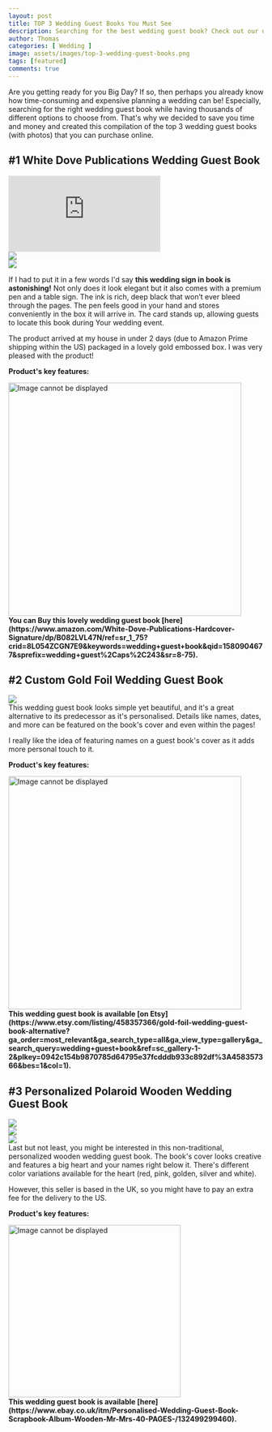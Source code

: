 ```yaml
---
layout: post
title: TOP 3 Wedding Guest Books You Must See
description: Searching for the best wedding guest book? Check out our ultimate list of the top 3 wedding guest books that you can buy online! Every guest book on our list has unique and amazing features.
author: Thomas
categories: [ Wedding ]
image: assets/images/top-3-wedding-guest-books.png
tags: [featured]
comments: true
---
```

Are you getting ready for you Big Day? If so, then perhaps you already know how time-consuming and expensive planning a wedding can be! 
Especially, searching for the right wedding guest book while having thousands of different options to choose from.
That's why we decided to save you time and money and created this compilation of the top 3 wedding guest books (with photos) that you can purchase online.


## #1 White Dove Publications Wedding Guest Book

<div class="embed-responsive embed-responsive-16by9">
    <iframe class="embed-responsive-item rounded-corners" src="https://www.youtube.com/embed/-gVC6Q4LEsE" frameborder="0" allow="accelerometer; autoplay; encrypted-media; gyroscope; picture-in-picture" allowfullscreen></iframe>
</div>
<div class="gallery">
    <div class="gallery-img img-col-2">
        <img class="rounded-corners" src="https://images-na.ssl-images-amazon.com/images/I/81cB%2BBGTicL._SL1500_.jpg" />
    </div>
    <div class="gallery-img img-col-2">
        <img class="rounded-corners" src="https://images-na.ssl-images-amazon.com/images/I/81l-tLjlK2L._SL1500_.jpg" />
    </div>
</div>

If I had to put it in a few words I'd say **this wedding sign in book is astonishing!** Not only does it look elegant but it also comes with a premium pen and a table sign. The ink is rich, deep black that won’t ever bleed through the pages. The pen feels good in your hand and stores conveniently in the box it will arrive in. The card stands up, allowing guests to locate this book during Your wedding event.

The product arrived at my house in under 2 days (due to Amazon Prime shipping within the US) packaged in a lovely gold embossed box. I was very pleased with the product!

<p><b>Product's key features:</b></p>
<img src="{{site.baseurl}}/assets/images/features-1.png" alt="Image cannot be displayed" width="460" /><br>
<b>You can Buy this lovely wedding guest book [here](https://www.amazon.com/White-Dove-Publications-Hardcover-Signature/dp/B082LVL47N/ref=sr_1_75?crid=8L054ZCGN7E9&keywords=wedding+guest+book&qid=1580904677&sprefix=wedding+guest%2Caps%2C243&sr=8-75).</b>

## #2 Custom Gold Foil Wedding Guest Book

<img class="rounded-corners" src="{{site.baseurl}}/assets/images/personalized-guest-book.png" /><br>
This wedding guest book looks simple yet beautiful, and it's a great alternative to its predecessor as it's personalised. Details like names, dates, and more can be featured on the book's cover and even within the pages!

I really like the idea of featuring names on a guest book's cover as it adds more personal touch to it.

<p><b>Product's key features:</b></p>
<img src="{{site.baseurl}}/assets/images/features-2.png" alt="Image cannot be displayed" width="460" /><br>
<b>This wedding guest book is available [on Etsy](https://www.etsy.com/listing/458357366/gold-foil-wedding-guest-book-alternative?ga_order=most_relevant&ga_search_type=all&ga_view_type=gallery&ga_search_query=wedding+guest+book&ref=sc_gallery-1-2&plkey=0942c154b9870785d64795e37fcdddb933c892df%3A458357366&bes=1&col=1).</b>

## #3 Personalized Polaroid Wooden Wedding Guest Book

<div class="gallery">
    <div class="gallery-img img-col-3">
        <picture>
            <source class="rounded-corners" srcset="{{site.baseurl}}/assets/images/wooden-wedding-guest-book-1.webp" type="image/webp">
            <img class="rounded-corners" src="{{site.baseurl}}/assets/images/wooden-wedding-guest-book-1.png" />
        </picture>
    </div>
    <div class="gallery-img img-col-3">
        <picture>
            <source class="rounded-corners" srcset="{{site.baseurl}}/assets/images/wooden-wedding-guest-book-2.webp" type="image/webp">
            <img class="rounded-corners" src="{{site.baseurl}}/assets/images/wooden-wedding-guest-book-2.png" />
        </picture>
    </div>
    <div class="gallery-img img-col-3">
        <picture>
            <source class="rounded-corners" srcset="{{site.baseurl}}/assets/images/wooden-wedding-guest-book-3.webp" type="image/webp">
            <img class="rounded-corners" src="{{site.baseurl}}/assets/images/wooden-wedding-guest-book-3.png" />
        </picture>
    </div>
</div>
Last but not least, you might be interested in this non-traditional, personalized wooden wedding guest book. The book's cover looks creative and features a big heart and your names right below it. There's different color variations available for the heart (red, pink, golden, silver and white).

However, this seller is based in the UK, so you might have to pay an extra fee for the delivery to the US.

<p><b>Product's key features:</b></p>
<img src="{{site.baseurl}}/assets/images/features-3.png" alt="Image cannot be displayed" width="340" /><br>
<b>This wedding guest book is available [here](https://www.ebay.co.uk/itm/Personalised-Wedding-Guest-Book-Scrapbook-Album-Wooden-Mr-Mrs-40-PAGES-/132499299460).</b>
